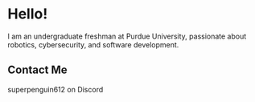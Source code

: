 # Hello!
I am an undergraduate freshman at Purdue University, passionate about robotics, cybersecurity, and software development.

## Contact Me
superpenguin612 on Discord
